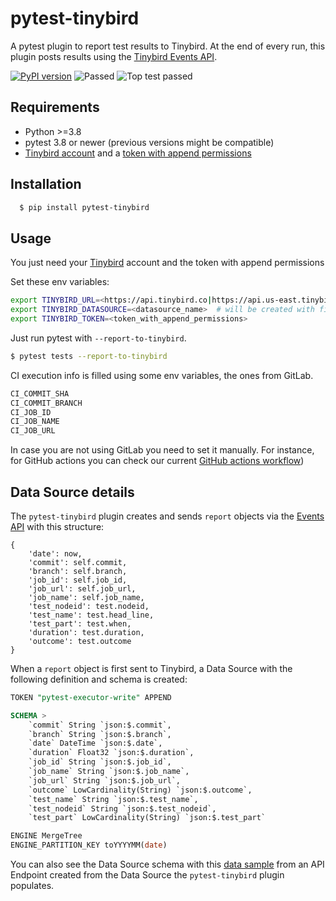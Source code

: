 pytest-tinybird
===================================

A pytest plugin to report test results to Tinybird. At the end of every run, this plugin posts results using the [Tinybird Events API](https://www.tinybird.co/docs/ingest/events-api.html). 

[![PyPI version](https://badge.fury.io/py/pytest-tinybird.svg)](https://badge.fury.io/py/pytest-tinybird)
![Passed](https://github.com/jlmadurga/pytest-tinybird/actions/workflows/main.yml/badge.svg)
![Top test passed](https://img.shields.io/endpoint?url=https://api.tinybird.co/v0/pipes/top_test_passed.ndjson?token=p.eyJ1IjogIjNhZjhlMTBhLTM2MjEtNDQ3OC04MWJmLTE5MDQ5N2UwNjBjYiIsICJpZCI6ICJkNDNmZGQ2Ni03NzY1LTQzZGYtYjEyNS0wYzNjYWJiMDgxZjUifQ.yWypEczMfJlgkjNt29pCf45XaxE1dMOr-oznll5tjpY)



Requirements
------------

- Python >=3.8
- pytest 3.8 or newer (previous versions might be compatible)
- [Tinybird account](https://www.tinybird.co/) and a [token with append permissions](https://www.tinybird.co/docs/concepts/auth-tokens.html?highlight=token#auth-token-scopes)


Installation
------------

```bash
  $ pip install pytest-tinybird
```



Usage
------------

You just need your [Tinybird](https://www.tinybird.co/) account and the token with append permissions

Set these env variables:

```bash
export TINYBIRD_URL=<https://api.tinybird.co|https://api.us-east.tinybird.co>   # depends on your region
export TINYBIRD_DATASOURCE=<datasource_name>  # will be created with first results posted
export TINYBIRD_TOKEN=<token_with_append_permissions>
```

Just run pytest with `--report-to-tinybird`.


```bash
$ pytest tests --report-to-tinybird
```

CI execution info is filled using some env variables, the ones from GitLab.


```bash
CI_COMMIT_SHA
CI_COMMIT_BRANCH
CI_JOB_ID
CI_JOB_NAME
CI_JOB_URL
```

In case you are not using GitLab you need to set it manually. For instance, for GitHub actions you can check our current [GitHub actions workflow](https://github.com/tinybirdco/pytest-tinybird/blob/master/.github/workflows/main.yml))

Data Source details
--------------------

The `pytest-tinybird` plugin creates and sends `report` objects via the [Events API](https://www.tinybird.co/docs/ingest/events-api.html) with this structure:

```
{
	'date': now,
	'commit': self.commit,
	'branch': self.branch,
	'job_id': self.job_id,
	'job_url': self.job_url,
	'job_name': self.job_name,
	'test_nodeid': test.nodeid,
	'test_name': test.head_line,
	'test_part': test.when,
	'duration': test.duration,
	'outcome': test.outcome
}
```

When a `report` object is first sent to Tinybird, a Data Source with the following definition and schema is created:

```sql
TOKEN "pytest-executor-write" APPEND

SCHEMA >
    `commit` String `json:$.commit`,
    `branch` String `json:$.branch`,
    `date` DateTime `json:$.date`,
    `duration` Float32 `json:$.duration`,
    `job_id` String `json:$.job_id`,
    `job_name` String `json:$.job_name`,
    `job_url` String `json:$.job_url`,
    `outcome` LowCardinality(String) `json:$.outcome`,
    `test_name` String `json:$.test_name`,
    `test_nodeid` String `json:$.test_nodeid`,
    `test_part` LowCardinality(String) `json:$.test_part`

ENGINE MergeTree
ENGINE_PARTITION_KEY toYYYYMM(date)
```

You can also see the Data Source schema with this [data sample](https://api.tinybird.co/v0/pipes/ci_tests_sample.json?token=p.eyJ1IjogIjNhZjhlMTBhLTM2MjEtNDQ3OC04MWJmLTE5MDQ5N2UwNjBjYiIsICJpZCI6ICIwNzMwZTJjYy1mYzA4LTQxMDMtOTMwNy1jMThjYWY5OGI4OGUifQ.kpCQfin0KFC8olEju1qVqDH14nlSzGgqjAWpl1k7RUI)
from an API Endpoint created from the Data Source the `pytest-tinybird` plugin populates.
